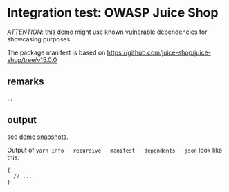 # Integration test: OWASP Juice Shop

*ATTENTION*: this demo might use known vulnerable dependencies for showcasing purposes.

The package manifest is based on
<https://github.com/juice-shop/juice-shop/tree/v15.0.0>

## remarks

...

## output

see [demo snapshots](../../tests/_data/yarn-info_demo-results/juice-shop).

Output of `yarn info --recursive --manifest --dependents --json` look like this:

```json5
{
  // ...
}
```
